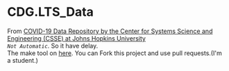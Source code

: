 # CDG.LTS_Data
From [COVID-19 Data Repository by the Center for Systems Science and Engineering (CSSE) at Johns Hopkins University](https://github.com/CSSEGISandData/COVID-19)   
*`Not Automatic`*. So it have delay.   
The make tool on [here](https://pan.huang1111.cn/s/Nk2EU1). You can Fork this project and use pull requests.(I'm a student.)
